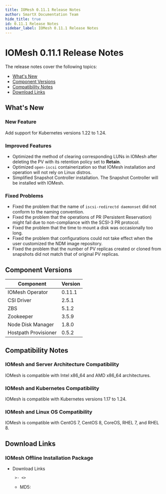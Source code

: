 ```yaml
---
title: IOMesh 0.11.1 Release Notes
author: SmartX Documentation Team 
hide_title: true
id: 0.11.1 Release Notes
sidebar_label: IOMesh 0.11.1 Release Notes
---
```


# IOMesh 0.11.1 Release Notes

The release notes cover the following topics:

 - [What's New](#new-features)
 - [Component Versions](#component-versions)
 - [Compatibility Notes](#compatibility-notes)
 - [Download Links](#download-links)

## What's New 

### New Feature

Add support for Kubernetes versions 1.22 to 1.24.

### Improved Features

- Optimized the method of clearing corresponding LUNs in IOMesh after deleting the PV with its retention policy set to **Retain**. 
- Optimized `open-iscsi` containerization so that IOMesh installation and operation will not rely on Linux distros.
- Simplified Snapshot Controller installation. The Snapshot Controller will be installed with IOMesh. 

### Fixed Problems
- Fixed the problem that the name of `iscsi-redirectd daemonset` did not conform to the naming convention.
- Fixed the problem that the operations of PR (Persistent Reservation) might fail due to non-compliance with the SCSI-3 PR protocol.
- Fixed the problem that the time to mount a disk was occasionally too long.
- Fixed the problem that configurations could not take effect when the user customized the NDM image repository.
- Fixed the problem that the number of PV replicas created or cloned from snapshots did not match that of original PV replicas.

## Component Versions

| Component | Version|
| -------| -------|
|IOMesh Operator|0.11.1|
| CSI Driver| 2.5.1|
|ZBS|5.1.2|
|Zookeeper|3.5.9|
|Node Disk Manager|1.8.0|
|Hostpath Provisioner|0.5.2|

## Compatibility Notes

### IOMesh and Server Architecture Compatibility  

IOMesh is compatible with Intel x86_64 and AMD x86_64 architectures.

### IOMesh and Kubernetes Compatibility
IOMesh is compatible with Kubernetes versions 1.17 to 1.24.

### IOMesh and Linux OS Compatibility
IOMesh is compatible with CentOS 7, CentOS 8, CoreOS, RHEL 7, and RHEL 8.

## Download Links

### IOMesh Offline Installation Package
- Download Links
     
       >- <>

    - MD5: 

        ```
        
        ```








